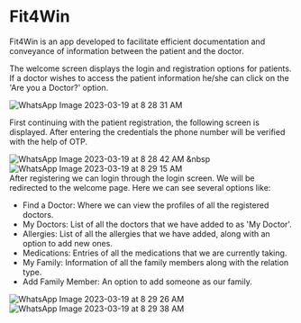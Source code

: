 # Fit4Win
Fit4Win is an app developed to facilitate efficient documentation and conveyance of information between the patient and the doctor.  

The welcome screen displays the login and registration options for patients. If a doctor wishes to access the patient information he/she can click on the 'Are you a Doctor?' option.  

![WhatsApp Image 2023-03-19 at 8 28 31 AM](https://user-images.githubusercontent.com/89999331/226151894-dded4f8c-ff4d-4f81-9b84-ed8af0bac9cb.jpeg)  

First continuing with the patient registration, the following screen is displayed. After entering the credentials the phone number will be verified with the help of OTP.

![WhatsApp Image 2023-03-19 at 8 28 42 AM](https://user-images.githubusercontent.com/89999331/226152656-78c6651c-c0ec-4e5a-81a1-256579635b78.jpeg)  &nbsp           ![WhatsApp Image 2023-03-19 at 8 29 15 AM](https://user-images.githubusercontent.com/89999331/226152658-ecc50982-9963-437e-b23d-5979d94bccaf.jpeg)  
After registering we can login through the login screen. We will be redirected to the welcome page. Here we can see several options like:
* Find a Doctor: Where we can view the profiles of all the registered doctors.
* My Doctors: List of all the doctors that we have added to as 'My Doctor'.
* Allergies: List of all the allergies that we have added, along with an option to add new ones.
* Medications: Entries of all the medications that we are currently taking.
* My Family: Information of all the family members along with the relation type.
* Add Family Member: An option to add someone as our family.  

![WhatsApp Image 2023-03-19 at 8 29 26 AM](https://user-images.githubusercontent.com/89999331/226152931-a5fae2dd-cc0a-4ace-9b76-bce62a01ecbb.jpeg)  
![WhatsApp Image 2023-03-19 at 8 29 38 AM](https://user-images.githubusercontent.com/89999331/226152949-f0b286e4-cf98-48f7-8500-3b96f7f027e0.jpeg)
